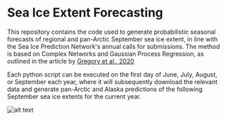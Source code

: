# Sea Ice Extent Forecasting
This repository contains the code used to generate probabilistic seasonal forecasts of regional and pan-Arctic September sea ice extent, in line with the Sea Ice Prediction Network's annual calls for submissions. The method is based on Complex Networks and Gaussian Process Regression, as outlined in the article by [Gregory et al., 2020](https://discovery.ucl.ac.uk/id/eprint/10091542/1/Gregory_wafd190107.pdf)

Each python script can be executed on the first day of June, July, August, or September each year, where it will subsequently download the relevant data and generate pan-Arctic and Alaska predictions of the following September sea ice extents for the current year.

![alt text](https://github.com/William-gregory/SeaIceExtentForecasting/blob/master/images/PA_forecasts.png)

